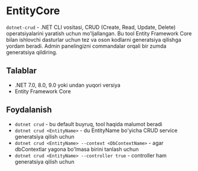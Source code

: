 # EntityCore

`dotnet-crud` - .NET CLI vositasi, CRUD (Create, Read, Update, Delete) operatsiyalarini yaratish uchun mo'ljallangan. Bu tool Entity Framework Core bilan ishlovchi dasturlar uchun tez va oson kodlarni generatsiya qilishga yordam beradi. Admin panelingizni commandalar orqali bir zumda generatsiya qildiring.

## Talablar

- .NET 7.0, 8.0, 9.0 yoki undan yuqori versiya
- Entity Framework Core

## Foydalanish

- `dotnet crud` - bu default buyruq, tool haqida malumot beradi
- `dotnet crud <EntityName>` - du EntityName bo'yicha CRUD service generatsiya qilish uchun
- `dotnet crud <EntityName> --context <DbContextName>` - agar dbContextlar yagona bo'lmasa birini tanlash uchun
- `dotnet crud <EntityName> --controller true` - controller ham generatsiya qilish uchun
